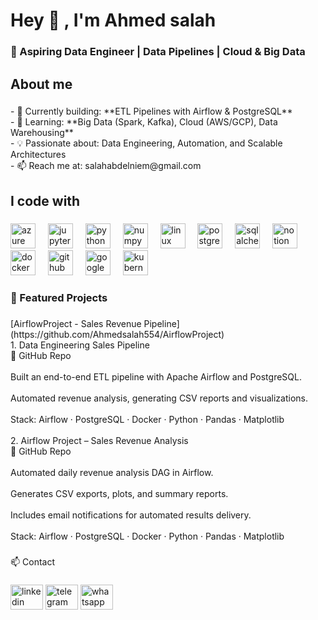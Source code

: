 <h1 align="left">Hey 👋 , I'm Ahmed salah</h1>

###

<h3 align="left">🚀 Aspiring Data Engineer | Data Pipelines | Cloud & Big Data</h3>

###

<h2 align="left">About me</h2>

###

<p align="left">- 🔭 Currently building: **ETL Pipelines with Airflow & PostgreSQL**  <br>- 🌱 Learning: **Big Data (Spark, Kafka), Cloud (AWS/GCP), Data Warehousing**  <br>- 💡 Passionate about: Data Engineering, Automation, and Scalable Architectures  <br>- 📫 Reach me at: salahabdelniem@gmail.com</p>

###

<h2 align="left">I code with</h2>

###

<div align="left">
  <img src="https://cdn.jsdelivr.net/gh/devicons/devicon/icons/azure/azure-original.svg" height="40" alt="azure logo"  />
  <img width="12" />
  <img src="https://cdn.jsdelivr.net/gh/devicons/devicon/icons/jupyter/jupyter-original.svg" height="40" alt="jupyter logo"  />
  <img width="12" />
  <img src="https://cdn.jsdelivr.net/gh/devicons/devicon/icons/python/python-original.svg" height="40" alt="python logo"  />
  <img width="12" />
  <img src="https://cdn.jsdelivr.net/gh/devicons/devicon/icons/numpy/numpy-original.svg" height="40" alt="numpy logo"  />
  <img width="12" />
  <img src="https://cdn.jsdelivr.net/gh/devicons/devicon/icons/linux/linux-original.svg" height="40" alt="linux logo"  />
  <img width="12" />
  <img src="https://cdn.jsdelivr.net/gh/devicons/devicon/icons/postgresql/postgresql-original.svg" height="40" alt="postgresql logo"  />
  <img width="12" />
  <img src="https://cdn.jsdelivr.net/gh/devicons/devicon/icons/sqlalchemy/sqlalchemy-original.svg" height="40" alt="sqlalchemy logo"  />
  <img width="12" />
  <img src="https://cdn.jsdelivr.net/gh/devicons/devicon/icons/notion/notion-original.svg" height="40" alt="notion logo"  />
  <img width="12" />
  <img src="https://cdn.jsdelivr.net/gh/devicons/devicon/icons/docker/docker-original.svg" height="40" alt="docker logo"  />
  <img width="12" />
  <img src="https://cdn.simpleicons.org/github/181717" height="40" alt="github logo"  />
  <img width="12" />
  <img src="https://skillicons.dev/icons?i=gcp" height="40" alt="googlecloud logo"  />
  <img width="12" />
  <img src="https://cdn.simpleicons.org/kubernetes/326CE5" height="40" alt="kubernetes logo"  />
</div>

###

<h3 align="left">🚀 Featured Projects</h3>

###

<p align="left">[AirflowProject - Sales Revenue Pipeline](https://github.com/Ahmedsalah554/AirflowProject)  <br>1. Data Engineering Sales Pipeline<br>🔗 GitHub Repo<br><br>Built an end-to-end ETL pipeline with Apache Airflow and PostgreSQL.<br><br>Automated revenue analysis, generating CSV reports and visualizations.<br><br>Stack: Airflow · PostgreSQL · Docker · Python · Pandas · Matplotlib<br><br>2. Airflow Project – Sales Revenue Analysis<br>🔗 GitHub Repo<br><br>Automated daily revenue analysis DAG in Airflow.<br><br>Generates CSV exports, plots, and summary reports.<br><br>Includes email notifications for automated results delivery.<br><br>Stack: Airflow · PostgreSQL · Docker · Python · Pandas · Matplotlib</p>

###

<p align="left">📫 Contact</p>

###

<div align="left">
  <img src="https://raw.githubusercontent.com/maurodesouza/profile-readme-generator/master/src/assets/icons/social/linkedin/default.svg" width="52" height="40" alt="linkedin logo"  />
  <img src="https://raw.githubusercontent.com/maurodesouza/profile-readme-generator/master/src/assets/icons/social/telegram/default.svg" width="52" height="40" alt="telegram logo"  />
  <img src="https://raw.githubusercontent.com/maurodesouza/profile-readme-generator/master/src/assets/icons/social/whatsapp/default.svg" width="52" height="40" alt="whatsapp logo"  />
</div>

###
